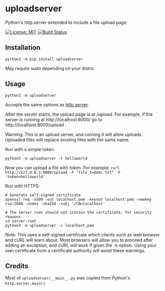 # uploadserver

Python's http.server extended to include a file upload page

[![License: MIT](https://img.shields.io/badge/license-MIT-blue.svg)](https://mit-license.org/)
[![Build Status](https://travis-ci.com/Densaugeo/uploadserver.svg?branch=master)](https://travis-ci.com/github/Densaugeo/uploadserver)

## Installation

~~~
python3 -m pip install uploadserver
~~~

May require sudo depending on your distro.

## Usage

~~~
python3 -m uploadserver
~~~

Accepts the same options as [http.server](https://docs.python.org/3/library/http.server.html).

After the server starts, the upload page is at /upload. For example, if the server is running at http://localhost:8000/ go to http://localhost:8000/upload .

Warning: This is an upload server, and running it will allow uploads. Uploaded files will replace existing files with the same name.

Run with a simple token.
~~~
python3 -m uploadserver -t helloworld
~~~

Now you can upload a file with token. For example:
`curl http://127.0.0.1:8000/upload -F "file_1=@abc.txt" -F 'token=helloworld'`

Run with HTTPS:
~~~
# Generate self-signed certificate
openssl req -x509 -out localhost.pem -keyout localhost.pem -newkey rsa:2048 -nodes -sha256 -subj '/CN=localhost'

# The server root should not contain the certificate, for security reasons
cd server-root
python3 -m uploadserver -c localhost.pem
~~~

Note: This uses a self-signed certificate which clients such as web browser and cURL will warn about. Most browsers will allow you to proceed after adding an exception, and cURL will work if given the -k option. Using your own certificate from a certificate authority will avoid these warnings.

## Credits

Most of `uploadserver/__main__.py` was copied from Python's `http.server.main()`.
